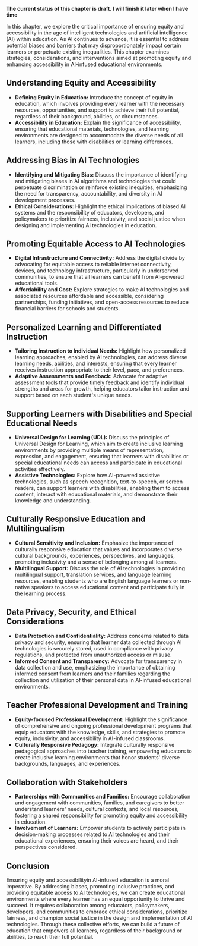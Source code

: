 **The current status of this chapter is draft. I will finish it later when I have time**

In this chapter, we explore the critical importance of ensuring equity and accessibility in the age of intelligent technologies and artificial intelligence (AI) within education. As AI continues to advance, it is essential to address potential biases and barriers that may disproportionately impact certain learners or perpetuate existing inequalities. This chapter examines strategies, considerations, and interventions aimed at promoting equity and enhancing accessibility in AI-infused educational environments.

Understanding Equity and Accessibility
--------------------------------------

* **Defining Equity in Education:** Introduce the concept of equity in education, which involves providing every learner with the necessary resources, opportunities, and support to achieve their full potential, regardless of their background, abilities, or circumstances.
* **Accessibility in Education:** Explain the significance of accessibility, ensuring that educational materials, technologies, and learning environments are designed to accommodate the diverse needs of all learners, including those with disabilities or learning differences.

Addressing Bias in AI Technologies
----------------------------------

* **Identifying and Mitigating Bias:** Discuss the importance of identifying and mitigating biases in AI algorithms and technologies that could perpetuate discrimination or reinforce existing inequities, emphasizing the need for transparency, accountability, and diversity in AI development processes.
* **Ethical Considerations:** Highlight the ethical implications of biased AI systems and the responsibility of educators, developers, and policymakers to prioritize fairness, inclusivity, and social justice when designing and implementing AI technologies in education.

Promoting Equitable Access to AI Technologies
---------------------------------------------

* **Digital Infrastructure and Connectivity:** Address the digital divide by advocating for equitable access to reliable internet connectivity, devices, and technology infrastructure, particularly in underserved communities, to ensure that all learners can benefit from AI-powered educational tools.
* **Affordability and Cost:** Explore strategies to make AI technologies and associated resources affordable and accessible, considering partnerships, funding initiatives, and open-access resources to reduce financial barriers for schools and students.

Personalized Learning and Differentiated Instruction
----------------------------------------------------

* **Tailoring Instruction to Individual Needs:** Highlight how personalized learning approaches, enabled by AI technologies, can address diverse learning needs, abilities, and interests, ensuring that every learner receives instruction appropriate to their level, pace, and preferences.
* **Adaptive Assessments and Feedback:** Advocate for adaptive assessment tools that provide timely feedback and identify individual strengths and areas for growth, helping educators tailor instruction and support based on each student's unique needs.

Supporting Learners with Disabilities and Special Educational Needs
-------------------------------------------------------------------

* **Universal Design for Learning (UDL):** Discuss the principles of Universal Design for Learning, which aim to create inclusive learning environments by providing multiple means of representation, expression, and engagement, ensuring that learners with disabilities or special educational needs can access and participate in educational activities effectively.
* **Assistive Technologies:** Explore how AI-powered assistive technologies, such as speech recognition, text-to-speech, or screen readers, can support learners with disabilities, enabling them to access content, interact with educational materials, and demonstrate their knowledge and understanding.

Culturally Responsive Education and Multilingualism
---------------------------------------------------

* **Cultural Sensitivity and Inclusion:** Emphasize the importance of culturally responsive education that values and incorporates diverse cultural backgrounds, experiences, perspectives, and languages, promoting inclusivity and a sense of belonging among all learners.
* **Multilingual Support:** Discuss the role of AI technologies in providing multilingual support, translation services, and language learning resources, enabling students who are English language learners or non-native speakers to access educational content and participate fully in the learning process.

Data Privacy, Security, and Ethical Considerations
--------------------------------------------------

* **Data Protection and Confidentiality:** Address concerns related to data privacy and security, ensuring that learner data collected through AI technologies is securely stored, used in compliance with privacy regulations, and protected from unauthorized access or misuse.
* **Informed Consent and Transparency:** Advocate for transparency in data collection and use, emphasizing the importance of obtaining informed consent from learners and their families regarding the collection and utilization of their personal data in AI-infused educational environments.

Teacher Professional Development and Training
---------------------------------------------

* **Equity-focused Professional Development:** Highlight the significance of comprehensive and ongoing professional development programs that equip educators with the knowledge, skills, and strategies to promote equity, inclusivity, and accessibility in AI-infused classrooms.
* **Culturally Responsive Pedagogy:** Integrate culturally responsive pedagogical approaches into teacher training, empowering educators to create inclusive learning environments that honor students' diverse backgrounds, languages, and experiences.

Collaboration with Stakeholders
-------------------------------

* **Partnerships with Communities and Families:** Encourage collaboration and engagement with communities, families, and caregivers to better understand learners' needs, cultural contexts, and local resources, fostering a shared responsibility for promoting equity and accessibility in education.
* **Involvement of Learners:** Empower students to actively participate in decision-making processes related to AI technologies and their educational experiences, ensuring their voices are heard, and their perspectives considered.

Conclusion
----------

Ensuring equity and accessibilityin AI-infused education is a moral imperative. By addressing biases, promoting inclusive practices, and providing equitable access to AI technologies, we can create educational environments where every learner has an equal opportunity to thrive and succeed. It requires collaboration among educators, policymakers, developers, and communities to embrace ethical considerations, prioritize fairness, and champion social justice in the design and implementation of AI technologies. Through these collective efforts, we can build a future of education that empowers all learners, regardless of their background or abilities, to reach their full potential.
